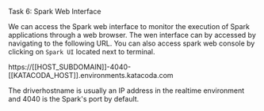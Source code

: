 Task 6: Spark Web Interface

We can access the Spark web interface to monitor the execution of Spark applications through a web browser. The wen interface can by accessed by navigating to the following URL. You can also access spark web console by clicking on `Spark UI` located next to terminal.

https://[[HOST_SUBDOMAIN]]-4040-[[KATACODA_HOST]].environments.katacoda.com

The driverhostname is usually an IP address in the realtime environment and 4040 is the Spark's port by default. 

